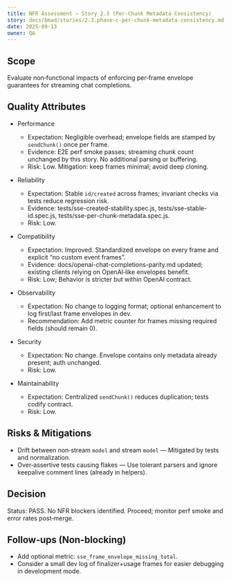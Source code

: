 ```yaml
---
title: NFR Assessment — Story 2.3 (Per‑Chunk Metadata Consistency)
story: docs/bmad/stories/2.3.phase-c-per-chunk-metadata-consistency.md
date: 2025-09-13
owner: QA
---
```


## Scope

Evaluate non‑functional impacts of enforcing per‑frame envelope guarantees for streaming chat completions.

## Quality Attributes

- Performance
  - Expectation: Negligible overhead; envelope fields are stamped by `sendChunk()` once per frame.
  - Evidence: E2E perf smoke passes; streaming chunk count unchanged by this story. No additional parsing or buffering.
  - Risk: Low. Mitigation: keep frames minimal; avoid deep cloning.

- Reliability
  - Expectation: Stable `id/created` across frames; invariant checks via tests reduce regression risk.
  - Evidence: tests/sse-created-stability.spec.js, tests/sse-stable-id.spec.js, tests/sse-per-chunk-metadata.spec.js.
  - Risk: Low.

- Compatibility
  - Expectation: Improved. Standardized envelope on every frame and explicit “no custom event frames”.
  - Evidence: docs/openai-chat-completions-parity.md updated; existing clients relying on OpenAI‑like envelopes benefit.
  - Risk: Low; Behavior is stricter but within OpenAI contract.

- Observability
  - Expectation: No change to logging format; optional enhancement to log first/last frame envelopes in dev.
  - Recommendation: Add metric counter for frames missing required fields (should remain 0).

- Security
  - Expectation: No change. Envelope contains only metadata already present; auth unchanged.
  - Risk: Low.

- Maintainability
  - Expectation: Centralized `sendChunk()` reduces duplication; tests codify contract.
  - Risk: Low.

## Risks & Mitigations

- Drift between non‑stream `model` and stream `model` — Mitigated by tests and normalization.
- Over‑assertive tests causing flakes — Use tolerant parsers and ignore keepalive comment lines (already in helpers).

## Decision

Status: PASS. No NFR blockers identified. Proceed; monitor perf smoke and error rates post‑merge.

## Follow‑ups (Non‑blocking)

- Add optional metric: `sse_frame_envelope_missing_total`.
- Consider a small dev log of finalizer+usage frames for easier debugging in development mode.
